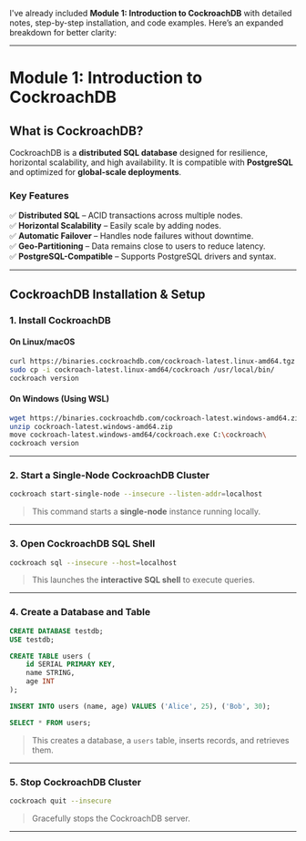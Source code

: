 I've already included **Module 1: Introduction to CockroachDB** with detailed notes, step-by-step installation, and code examples. Here’s an expanded breakdown for better clarity:  

---

# **Module 1: Introduction to CockroachDB**  

## **What is CockroachDB?**  
CockroachDB is a **distributed SQL database** designed for resilience, horizontal scalability, and high availability. It is compatible with **PostgreSQL** and optimized for **global-scale deployments**.  

### **Key Features**  
✅ **Distributed SQL** – ACID transactions across multiple nodes.  
✅ **Horizontal Scalability** – Easily scale by adding nodes.  
✅ **Automatic Failover** – Handles node failures without downtime.  
✅ **Geo-Partitioning** – Data remains close to users to reduce latency.  
✅ **PostgreSQL-Compatible** – Supports PostgreSQL drivers and syntax.  

---

## **CockroachDB Installation & Setup**  

### **1. Install CockroachDB**  
#### **On Linux/macOS**  
```sh
curl https://binaries.cockroachdb.com/cockroach-latest.linux-amd64.tgz | tar xvz
sudo cp -i cockroach-latest.linux-amd64/cockroach /usr/local/bin/
cockroach version
```

#### **On Windows (Using WSL)**
```sh
wget https://binaries.cockroachdb.com/cockroach-latest.windows-amd64.zip
unzip cockroach-latest.windows-amd64.zip
move cockroach-latest.windows-amd64/cockroach.exe C:\cockroach\
cockroach version
```

---

### **2. Start a Single-Node CockroachDB Cluster**
```sh
cockroach start-single-node --insecure --listen-addr=localhost
```
> This command starts a **single-node** instance running locally.

---

### **3. Open CockroachDB SQL Shell**
```sh
cockroach sql --insecure --host=localhost
```
> This launches the **interactive SQL shell** to execute queries.

---

### **4. Create a Database and Table**
```sql
CREATE DATABASE testdb;
USE testdb;

CREATE TABLE users (
    id SERIAL PRIMARY KEY,
    name STRING,
    age INT
);

INSERT INTO users (name, age) VALUES ('Alice', 25), ('Bob', 30);

SELECT * FROM users;
```
> This creates a database, a `users` table, inserts records, and retrieves them.

---

### **5. Stop CockroachDB Cluster**
```sh
cockroach quit --insecure
```
> Gracefully stops the CockroachDB server.

---

